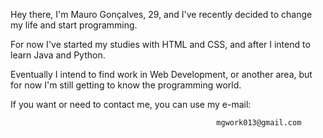 Hey there, I'm Mauro Gonçalves, 29, and I've recently decided to change my life and start programming. 

For now I've started my studies with HTML and CSS, and after I intend to learn Java and Python. 

Eventually I intend to find work in Web Development, or another area, but for now I'm still getting to know the programming world.

If you want or need to contact me, you can use my e-mail: 

                                                  mgwork013@gmail.com

<!---
MCG-13/MCG-13 is a ✨ special ✨ repository because its `README.md` (this file) appears on your GitHub profile.
You can click the Preview link to take a look at your changes.
--->
